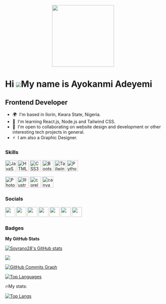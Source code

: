 <!--### Hi there 👋-->

<!--
**Sovrano28/Sovrano28** is a ✨ _special_ ✨ repository because its `README.md` (this file) appears on your GitHub profile.

Here are some ideas to get you started:

- 🔭 I’m currently working on ...
- 🌱 I’m currently learning ...
- 👯 I’m looking to collaborate on ...
- 🤔 I’m looking for help with ...
- 💬 Ask me about ...
- 📫 How to reach me: ...
- 😄 Pronouns: ...
- ⚡ Fun fact: ...
-->

<div id="header" align="center">
  <img src="https://media.giphy.com/media/WSBeyxvC1jH496xQGA/giphy.gif" width="200"/>
</div>


<div id="profile-view-counter" align="center">
  <img src="https://komarev.com/ghpvc/?username=Sovrano28&style=flat-square&color=blue" alt=""/>
</div>

Hi ![](https://user-images.githubusercontent.com/18350557/176309783-0785949b-9127-417c-8b55-ab5a4333674e.gif)My name is Ayokanmi Adeyemi
========================================================================================================================================

Frontend Developer
------------------

* 🌍  I'm based in Ilorin, Kwara State, Nigeria.
* 🧠  I'm learning React.js, Node.js and Tailwind CSS.
* 🤝  I'm open to collaborating on website design and development or other interesting tech projects in general.
* ⚡  I am also a Graphic Designer.

### Skills


<p align="left">
<a href="https://developer.mozilla.org/en-US/docs/Web/JavaScript" target="_blank" rel="noreferrer"><img src="https://raw.githubusercontent.com/danielcranney/readme-generator/main/public/icons/skills/javascript-colored.svg" width="36" height="36" alt="JavaScript" /></a>
<a href="https://developer.mozilla.org/en-US/docs/Glossary/HTML5" target="_blank" rel="noreferrer"><img src="https://raw.githubusercontent.com/danielcranney/readme-generator/main/public/icons/skills/html5-colored.svg" width="36" height="36" alt="HTML5" /></a>
<a href="https://www.w3.org/TR/CSS/#css" target="_blank" rel="noreferrer"><img src="https://raw.githubusercontent.com/danielcranney/readme-generator/main/public/icons/skills/css3-colored.svg" width="36" height="36" alt="CSS3" /></a>
<a href="https://getbootstrap.com/" target="_blank" rel="noreferrer"><img src="https://raw.githubusercontent.com/danielcranney/readme-generator/main/public/icons/skills/bootstrap-colored.svg" width="36" height="36" alt="Bootstrap" /></a>
<a href="https://tailwindcss.com/" target="_blank" rel="noreferrer"><img src="https://raw.githubusercontent.com/danielcranney/readme-generator/main/public/icons/skills/tailwindcss-colored.svg" width="36" height="36" alt="TailwindCSS" /></a>
<a href="https://www.python.org/" target="_blank" rel="noreferrer"><img src="https://raw.githubusercontent.com/danielcranney/readme-generator/main/public/icons/skills/python-colored.svg" width="36" height="36" alt="Python" /></a>
</p>

<p align="left">
<a href="https://www.adobe.com/uk/products/photoshop.html" target="_blank" rel="noreferrer"><img src="https://raw.githubusercontent.com/danielcranney/readme-generator/main/public/icons/skills/photoshop-colored.svg" width="36" height="36" alt="Photoshop" /></a>
<a href="adobe.com/uk/products/illustrator.html" target="_blank" rel="noreferrer"><img src="https://raw.githubusercontent.com/danielcranney/readme-generator/main/public/icons/skills/illustrator-colored.svg" width="36" height="36" alt="Illustrator" /></a>
<img src="https://uxwing.com/wp-content/themes/uxwing/download/brands-and-social-media/coreldraw-icon.svg" width="36" height="36" alt="coreldraw" />
<img src="https://icons8.com/icon/iWw83PVcBpLw/canva" width="36" height="36" alt="canva" />
</p>


### Socials

<p align="left"> <a href="https://www.behance.com/ayokanmiadeyemi" target="_blank" rel="noreferrer"><img src="https://raw.githubusercontent.com/danielcranney/readme-generator/main/public/icons/socials/behance.svg" width="32" height="32" /></a> <a href="https://www.codepen.io/Sovrano28" target="_blank" rel="noreferrer"><img src="https://raw.githubusercontent.com/danielcranney/readme-generator/main/public/icons/socials/codepen.svg" width="32" height="32" /></a> <a href="https://discord.com/users/sovrascript" target="_blank" rel="noreferrer"><img src="https://raw.githubusercontent.com/danielcranney/readme-generator/main/public/icons/socials/discord.svg" width="32" height="32" /></a> <a href="https://www.github.com/Sovrano28" target="_blank" rel="noreferrer"><img src="https://raw.githubusercontent.com/danielcranney/readme-generator/main/public/icons/socials/github.svg" width="32" height="32" /></a> <a href="http://www.instagram.com/sovrano_gfx" target="_blank" rel="noreferrer"><img src="https://raw.githubusercontent.com/danielcranney/readme-generator/main/public/icons/socials/instagram.svg" width="32" height="32" /></a> <a href="https://www.linkedin.com/in/ayokanmi-adeyemi-a598b5237" target="_blank" rel="noreferrer"><img src="https://raw.githubusercontent.com/danielcranney/readme-generator/main/public/icons/socials/linkedin.svg" width="32" height="32" /></a> <a href="https://www.twitter.com/ayokanmi_1" target="_blank" rel="noreferrer"><img src="https://raw.githubusercontent.com/danielcranney/readme-generator/main/public/icons/socials/twitter.svg" width="32" height="32" /></a></p>

### Badges

<b>My GitHub Stats</b>

<a href="http://www.github.com/Sovrano28"><img src="https://github-readme-stats.vercel.app/api?username=Sovrano28&show_icons=true&hide=&count_private=true&title_color=f97316&text_color=0f172a&icon_color=a855f7&bg_color=ffffff&hide_border=true&show_icons=true" alt="Sovrano28's GitHub stats" /></a>

<a href="http://www.github.com/Sovrano28"><img src="https://github-readme-streak-stats.herokuapp.com/?user=Sovrano28&stroke=0f172a&background=ffffff&ring=f97316&fire=f97316&currStreakNum=0f172a&currStreakLabel=f97316&sideNums=0f172a&sideLabels=0f172a&dates=0f172a&hide_border=true" /></a>

<a href="http://www.github.com/Sovrano28"><img src="https://github-readme-activity-graph.cyclic.app/graph?username=Sovrano28&bg_color=ffffff&color=0f172a&line=a855f7&point=0f172a&area_color=ffffff&area=true&hide_border=true&custom_title=GitHub%20Commits%20Graph" alt="GitHub Commits Graph" /></a>

<a href="https://github.com/Sovrano28" align="left"><img src="https://github-readme-stats.vercel.app/api/top-langs/?username=Sovrano28&langs_count=10&title_color=f97316&text_color=0f172a&icon_color=a855f7&bg_color=ffffff&hide_border=true&locale=en&custom_title=Top%20%Languages" alt="Top Languages" /></a>

🔥My stats:

[![Top Langs](https://github-readme-stats.vercel.app/api/top-langs/?username=Sovrano28&layout=compact&theme=vision-friendly-dark)](https://github.com/anuraghazra/github-readme-stats)
